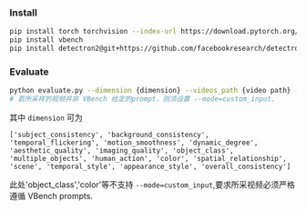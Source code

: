 ### Install
```bash
pip install torch torchvision --index-url https://download.pytorch.org/whl/cu118 # or any other PyTorch version with CUDA<=12.1
pip install vbench
pip install detectron2@git+https://github.com/facebookresearch/detectron2.git
```
### Evaluate
```bash
python evaluate.py --dimension {dimension} --videos_path {video path} --output_path {output path} --mode=custom_input 
# 若所采样的视频并非 VBench 给定的prompt，则须设置 --mode=custom_input. 
```
其中 `dimension` 可为
```
['subject_consistency', 'background_consistency', 'temporal_flickering', 'motion_smoothness', 'dynamic_degree', 'aesthetic_quality', 'imaging_quality', 'object_class', 'multiple_objects', 'human_action', 'color', 'spatial_relationship', 'scene', 'temporal_style', 'appearance_style', 'overall_consistency']
```
此处'object_class','color'等不支持 `--mode=custom_input`,要求所采视频必须严格遵循 VBench prompts.
